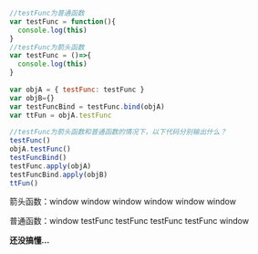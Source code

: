 ```js
//testFunc为普通函数
var testFunc = function(){
  console.log(this)
}
//testFunc为箭头函数
var testFunc = ()=>{
  console.log(this)
}
 
var objA = { testFunc: testFunc }
var objB={}
var testFuncBind = testFunc.bind(objA)
var ttFun = objA.testFunc
 
//testFunc为箭头函数和普通函数的情况下，以下代码分别输出什么？
testFunc()
objA.testFunc()
testFuncBind()
testFunc.apply(objA)
testFuncBind.apply(objB)
ttFun()
```

箭头函数：window   window window window window window  

普通函数：window testFunc testFunc testFunc testFunc window

**还没搞懂...**